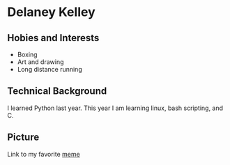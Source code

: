 # Delaney Kelley
## Hobies and Interests
- Boxing
- Art and drawing
- Long distance running
## Technical Background
I learned Python last year. This year I am learning linux, bash scripting, and C.
## Picture
Link to my favorite [meme](https://i.insider.com/5df773cefd9db21a1c58b0c4?width=700)

